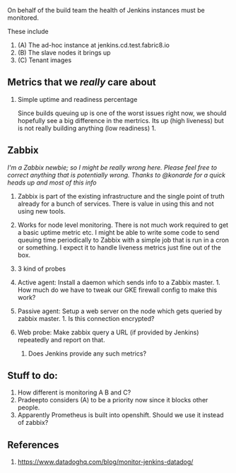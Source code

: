 On behalf of the build team the health of Jenkins instances must be monitored. 

These include

1. (A) The ad-hoc instance at jenkins.cd.test.fabric8.io
1. (B) The slave nodes it brings up
1. (C) Tenant images

## Metrics that we _really_ care about

1. Simple uptime and readiness percentage

   Since builds queuing up is one of the worst issues right now, we should
   hopefully see a big difference in the mertrics. Its up (high liveness) but is
   not really building anything (low readiness) 1.

## Zabbix

_I'm a Zabbix newbie; so I might be really wrong here. Please feel free to
correct anything that is potentially wrong. Thanks to @konarde for a quick heads
up and most of this info_

1. Zabbix is part of the existing infrastructure and the single point of truth
   already for a bunch of services. There is value in using this and not using
   new tools.

2. Works for node level monitoring. There is not much work required to get a
   basic uptime metric etc. I might be able to write some code to send queuing
   time periodically to Zabbix with a simple job that is run in a cron or
   something. I expect it to handle liveness metrics just fine out of the box.

3. 3 kind of probes

  1. Active agent: Install a daemon which sends info to a Zabbix master.
    1. How much do we have to tweak our GKE firewall config to make this work?

  2. Passive agent: Setup a web server on the node which gets queried by zabbix master.
    1. Is this connection encrypted?

  3. Web probe: Make zabbix query a URL (if provided by Jenkins) repeatedly and
     report on that.
     1. Does Jenkins provide any such metrics?

## Stuff to do:

  1. How different is monitoring A B and C?
  2. Pradeepto considers (A) to be a priority now since it blocks other people.
  2. Apparently Prometheus is built into openshift. Should we use it instead of
     zabbix?

## References

1. https://www.datadoghq.com/blog/monitor-jenkins-datadog/
